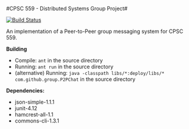 #CPSC 559 - Distributed Systems Group Project#

[![Build
Status](https://travis-ci.org/cjhutchi/CPSC559.svg?branch=master)](https://travis-ci.org/cjhutchi/CPSC559)

An implementation of a Peer-to-Peer group messaging system for CPSC 559.

**Building**
* Compile: `ant` in the source directory
* Running: `ant run` in the source directory
* (alternative) Running: `java -classpath libs/*:deploy/libs/*
  com.github.group.P2PChat` in the source directory

**Dependencies:**
* json-simple-1.1.1
* junit-4.12
* hamcrest-all-1.1
* commons-cli-1.3.1

